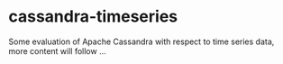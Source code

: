 # cassandra-timeseries
Some evaluation of Apache Cassandra with respect to time series data, more content will follow ...
